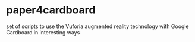 # paper4cardboard
set of scripts to use the Vuforia augmented reality technology with Google Cardboard in interesting ways
